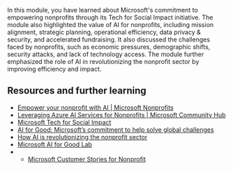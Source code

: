 In this module, you have learned about Microsoft's commitment to empowering nonprofits through its Tech for Social Impact initiative. The module also highlighted the value of AI for nonprofits, including mission alignment, strategic planning, operational efficiency, data privacy & security, and accelerated fundraising. It also discussed the challenges faced by nonprofits, such as economic pressures, demographic shifts, security attacks, and lack of technology access. The module further emphasized the role of AI in revolutionizing the nonprofit sector by improving efficiency and impact.

## Resources and further learning

- [Empower your nonprofit with AI | Microsoft Nonprofits](https://www.microsoft.com/nonprofits/empower-your-nonprofit-with-AI?azure-portal=true)
- [Leveraging Azure AI Services for Nonprofits | Microsoft Community Hub](https://techcommunity.microsoft.com/blog/nonprofittechies/leveraging-azure-ai-services-for-nonprofits/3843871)
- [Microsoft Tech for Social Impact](https://www.microsoft.com/en-us/nonprofits/tech-for-social-impact?azure-portal=true)
- [AI for Good: Microsoft’s commitment to help solve global challenges](https://news.microsoft.com/ai-for-good/?azure-portal=true)
- [How AI is revolutionizing the nonprofit sector](https://www.forbes.com/sites/forbestechcouncil/2019/07/26/how-ai-is-revolutionizing-the-nonprofit-sector/?sh=6b5f8d7a4e0a?azure-portal=true)
- [Microsoft AI for Good Lab](https://www.microsoft.com/en-us/ai/ai-lab?azure-portal=true)
- - [Microsoft Customer Stories for Nonprofit](https://www.microsoft.com/customers/search?filters=industry%3Anonprofit?azure-portal=true)
